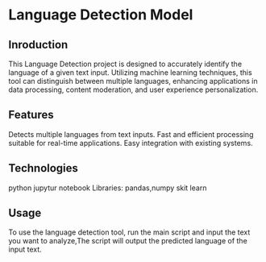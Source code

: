 # Language Detection Model
## Inroduction
This Language Detection project is designed to accurately identify the language of a given text input. Utilizing machine learning techniques, this tool can distinguish between multiple languages, enhancing applications in data processing, content moderation, and user experience personalization.
## Features
Detects multiple languages from text inputs.
Fast and efficient processing suitable for real-time applications.
Easy integration with existing systems.
## Technologies
python 
jupytur notebook
Libraries: pandas,numpy skit learn
## Usage
To use the language detection tool, run the main script and input the text you want to analyze,The script will output the predicted language of the input text.


